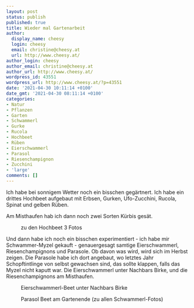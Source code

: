 ```yaml
---
layout: post
status: publish
published: true
title: Wieder mal Gartenarbeit
author:
  display_name: cheesy
  login: cheesy
  email: christine@cheesy.at
  url: http://www.cheesy.at/
author_login: cheesy
author_email: christine@cheesy.at
author_url: http://www.cheesy.at/
wordpress_id: 43551
wordpress_url: http://www.cheesy.at/?p=43551
date: '2021-04-30 10:11:14 +0100'
date_gmt: '2021-04-30 08:11:14 +0100'
categories:
- Natur
- Pflanzen
- Garten
- Schwammerl
- Gurke
- Rucola
- Hochbeet
- Rüben
- Eierschwammerl
- Parasol
- Riesenchampignon
- Zucchini
- 'large'
comments: []
---
```

<!-- wp:paragraph -->
Ich habe bei sonnigem Wetter noch ein bisschen gegärtnert. Ich habe ein drittes Hochbeet aufgebaut mit Erbsen, Gurken, Ufo-Zucchini, Rucola, Spinat und gelben Rüben.
<!-- /wp:paragraph -->
<!-- wp:paragraph -->
Am Misthaufen hab ich dann noch zwei Sorten Kürbis gesät.
<!-- /wp:paragraph -->
<!-- wp:image {"id":43534,"linkDestination":"custom"} -->
<figure class="wp-block-image"><a href="{% link _fotos/leben-in-belfast/2021/schwammerlbeet/index.md %}"><img src="{% link _fotos/leben-in-belfast/2021/schwammerlbeet/Schwammerl-003.jpg %}" alt="" class="wp-image-43534"></a><br>
<figcaption>zu den Hochbeet 3 Fotos</figcaption>
</figure>
<!-- /wp:image -->
<!-- wp:paragraph -->
Und dann habe ich noch ein bisschen experimentiert - ich habe mir Schwammer-Myzel gekauft - genauergesagt samtige Eierschwammerl, Riesenchampignons und Parasole. Ob davon was wird, wird sich im Herbst zeigen. Die Parasole habe ich dort angebaut, wo letztes Jahr Schopftintlinge von selbst gewachsen sind, das sollte klappen, falls das Myzel nicht kaputt war. Die Eierschwammerl unter Nachbars Birke, und die Riesenchampignons am Misthaufen.
<!-- /wp:paragraph -->
<!-- wp:image {"id":43543} -->
<figure class="wp-block-image"><img src="{% link _fotos/leben-in-belfast/2021/schwammerlbeet/Schwammerl-004.jpg %}" alt="" class="wp-image-43543"><br>
<figcaption>Eierschwammerl-Beet unter Nachbars Birke</figcaption>
</figure>
<!-- /wp:image -->
<!-- wp:image {"id":43545,"linkDestination":"custom"} -->
<figure class="wp-block-image"><a href="{% link _fotos/leben-in-belfast/2021/schwammerlbeet/index.md %}"><img src="{% link _fotos/leben-in-belfast/2021/schwammerlbeet/Schwammerl-006.jpg %}" alt="" class="wp-image-43545"></a><br>
<figcaption>Parasol Beet am Gartenende (zu allen Schwammerl-Fotos)</figcaption>
</figure>
<!-- /wp:image -->
